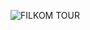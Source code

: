 ![FILKOM TOUR](https://github.com/elginbrian/PEMLAN-FILKOM-TOUR/assets/132267129/e38262e5-a4a8-4029-acbd-efbee4277b12)
